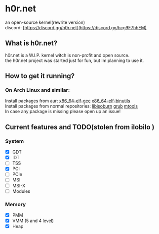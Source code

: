 
# h0r.net
an open-source kernel(rewrite version)</br>
discord: [https://discord.gg/h0r.net](https://discord.gg/hcg9F7hhEM)</br>

## What is h0r.net?
h0r.net is a W.I.P. kernel witch is non-profit and open source.</br>
the h0r.net project was started just for fun, but Im planning to use it.</br>
## How to get it running?
### On Arch Linux and similar:
  Install packages from aur: [x86_64-elf-gcc](https://aur.archlinux.org/packages/x86_64-elf-gcc) [x86_64-elf-binutils](https://aur.archlinux.org/packages/x86_64-elf-binutils)</br>
  Install packages from normal repositories: [libisoburn](https://archlinux.org/packages/extra/x86_64/libisoburn/) [grub](https://archlinux.org/packages/core/x86_64/grub/) [mtools](https://archlinux.org/packages/extra/x86_64/mtools/)</br>
In case any package is missing please open up an issue!</br>

## Current features and TODO(stolen from  ilobilo )

### System
- [x] GDT
- [x] IDT
- [ ] TSS
- [x] PCI
- [ ] PCIe
- [ ] MSI
- [ ] MSI-X
- [ ] Modules

### Memory
- [x] PMM
- [x] VMM (5 and 4 level)
- [x] Heap
<!--
### ACPI
- [ ] ACPI
- [ ] LAPIC
- [ ] IOAPIC
- [ ] LAI

### Device drivers
#### Audio
- [ ] PC speaker
- [ ] AC97
- [ ] Intel High Definition Audio
- [ ] SB16
#### I/O
- [ ] PS/2 Keyboard
- [ ] PS/2 Mouse
- [ ] COM

#### VMs
- [ ] VMWare Tools
- [ ] VBox Guest Additions
- [ ] Virtio
#### Storage
- [ ] FDC
- [ ] IDE
- [ ] SATA
- [ ] NVMe
- [ ] Virtio block
#### Network
- [ ] RTL8139
- [ ] RTL8169
- [ ] E1000
- [ ] Virtio network
#### USB
- [ ] UHCI
- [ ] OHCI
- [ ] EHCI
- [ ] XHCI 

### Timers
- [ ] HPET
- [ ] PIT
- [ ] RTC
- [ ] LAPIC Timer

### Tasking
- [ ] SMP
- [ ] Scheduler
- [ ] Signals

### Partition tables
- [ ] MBR
- [ ] GPT 

### Filesystems
- [ ] VFS
- [ ] TMPFS
- [ ] DEVTMPFS
- [ ] PROCFS
- [ ] SYSFS
- [ ] USTAR
- [ ] ILAR
- [ ] Ext2
- [ ] Fat32
- [ ] ISO9660
- [ ] NTFS

### Userspace
- [ ] System calls
- [ ] ELF
- [ ] Userspace
- [ ] Libc
- [ ] Bash
- [ ] DOOM

### Network stack
- [ ] Ethernet
- [ ] ARP
- [ ] IPv4
- [ ] ICMPv4
- [ ] TCP
- [ ] UDP
- [ ] DHCP
- [ ] HTTP
- [ ] Telnet
- [ ] SSL
- [ ] Or just LWIP
-->
